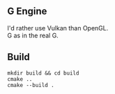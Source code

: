## G Engine
I'd rather use Vulkan than OpenGL. \
G as in the real G.

## Build
```
mkdir build && cd build
cmake ..
cmake --build .
```